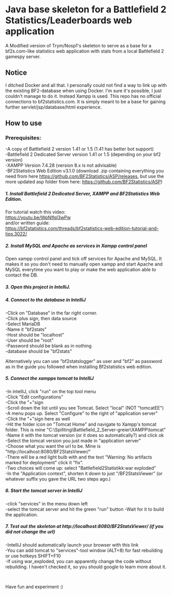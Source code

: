 # Java base skeleton for a Battlefield 2 Statistics/Leaderboards web application
A Modified version of Trym/Nosp1's skeleton to serve as a base for a bf2s.com-like statistics web application with stats from a local Battlefield 2 gamespy server.
<br>

## Notice
I ditched Docker and all that. I personally could not find a way to link up with the existing 
BF2-database when using Docker. I'm sure it's possible, I just couldn't manage to do it. Instead Xampp is used. This repo has no official connections to bf2statistics.com. It is simply meant to be a base for gaining further servlet/jsp/database/html experience. 

## How to use
### Prerequisites:
-A copy of Battlefield 2 version 1.41 or 1.5 (1.41 has better bot support)<br>
-Battlefield 2 Dedicated Server version 1.41 or 1.5 (depending on your bf2 version)<br>
-XAMPP Version 7.4.28 (version 8.x is not advisable) <br>
-BF2Statistics Web Edition v3.1.0 (download .zip containing everything you need from here https://github.com/BF2Statistics/ASP/releases, but use the more updated asp folder from here: https://github.com/BF2Statistics/ASP)

##### 1. Install Battlefield 2 Dedicated Server, XAMPP and BF2Statistics Web Edition.    
For tutorial watch this video:<br>
https://youtu.be/WpNlfql3wPw <br>
and/or written guide:<br>
https://bf2statistics.com/threads/bf2statistics-web-edition-tutorial-and-tips.3022/

##### 2. Install MySQL and Apache as services in Xampp control panel
Open xampp control panel and tick off services for Apache and MySQL.
It makes it so you don't need to manually open xampp and start Apache and MySQL everytime you want to play or make the web application able to contact the DB.

##### 3. Open this project in IntelliJ.

##### 4. Connect to the database in IntelliJ   
-Click on "Database" in the far right corner.<br>
-Click plus sign, then data source<br>
-Select MariaDB<br>
-Name it "bf2stats"<br>
-Host should be "localhost"<br>
-User should be "root"<br>
-Password should be blank as in nothing<br>
-database should be "bf2stats"<br>

Alternatively you can use "bf2statslogger" as user and "bf2" as password as in the guide you followed when installing Bf2statistics web edition.

##### 5. Connect the xampps tomcat to IntelliJ
-In intelliJ, click "run" on the top tool menu<br>
-Click "Edit configurations"<br>
-Click the "+"sign<br>
-Scroll down the list until you see Tomcat. Select "local" (NOT "tomcatEE")<br>
-A menu pops up. Select "Configure" to the right of "application server"<br>
-Click the "+"sign here as well<br>
-Hit the folder icon on "Tomcat Home" and navigate to Xampp's tomcat folder. This is mine "C:\Spillting\Battlefield_2_Server-greier\XAMPP\tomcat" 
-Name it with the tomcat version (or it does so automatically?) and click ok<br>
-Select the tomcat version you just made in "application server"<br>
-Choose what you want the url to be. Mine is "http://localhost:8080/BF2StatsViewer/" <br>
-There will be a red light bulb with and the text "Warning: No artifacts marked for deployment" click it "fix".<br>
-Two choices will come up: select "Battlefield2Statistikk:war exploded"<br>
-In the "Application context", shorten it down to just "/BF2StatsViewer" (or whatever suffix you gave the URL two steps ago.)<br>

##### 6. Start the tomcat server in IntelliJ
-click "services" in the menu down left<br>
-select the tomcat server and hit the green "run" button
-Wait for it to build the application.

##### 7. Test out the skeleton at http://localhost:8080/BF2StatsViewer/ (if you did not change the url)
-IntelliJ should automatically launch your browser with this link<br>
-You can add tomcat to "services"-tool window (ALT+8) for fast rebuilding or use hotkeys SHIFT+F10<br>
-If using war_exploded, you can apparently change the code without rebuilding. I haven't checked it, so you should google to learn more about it. <br>

<br>

Have fun and experiment :)